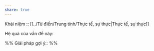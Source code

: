 ```yaml
---
share: true
---
```

Khái niệm :: [[../Từ điển/Trung tính/Thực tế, sự thực|Thực tế, sự thực]]

Hệ quả của vấn đề này:


%%
Giải pháp gợi ý:: 
%%

